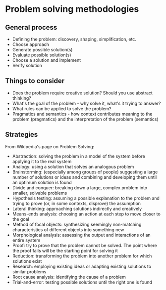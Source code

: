 # Problem solving methodologies

## General process

* Defining the problem: discovery, shaping, simplification, etc.
* Choose approach
* Generate possible solution(s)
* Evaluate possible solution(s)
* Choose a solution and implement
* Verify solution


## Things to consider

* Does the problem require creative solution? Should you use abstract thinking?
* What's the goal of the problem - why solve it, what's it trying to answer?
* What rules can be applied to solve the problem?
* Pragmatics and semantics - how context contributes meaning to the problem (pragmatics) and the interpretation of the problem (semantics)


## Strategies

From Wikipedia's page on Problem Solving:
* Abstraction: solving the problem in a model of the system before applying it to the real system
* Analogy: using a solution that solves an analogous problem
* Brainstorming: (especially among groups of people) suggesting a large number of solutions or ideas and combining and developing them until an optimum solution is found
* Divide and conquer: breaking down a large, complex problem into smaller, solvable problems
* Hypothesis testing: assuming a possible explanation to the problem and trying to prove (or, in some contexts, disprove) the assumption
* Lateral thinking: approaching solutions indirectly and creatively
* Means-ends analysis: choosing an action at each step to move closer to the goal
* Method of focal objects: synthesizing seemingly non-matching characteristics of different objects into something new
* Morphological analysis: assessing the output and interactions of an entire system
* Proof: try to prove that the problem cannot be solved. The point where the proof fails will be the starting point for solving it
* Reduction: transforming the problem into another problem for which solutions exist
* Research: employing existing ideas or adapting existing solutions to similar problems
* Root cause analysis: identifying the cause of a problem
* Trial-and-error: testing possible solutions until the right one is found
